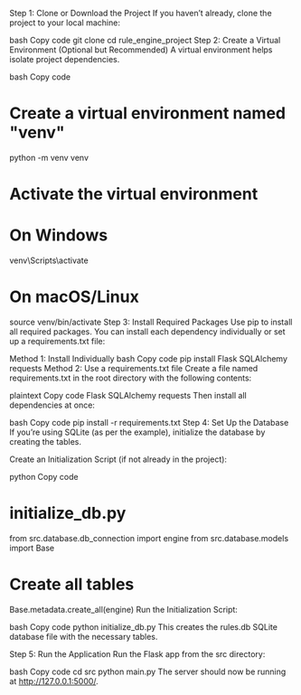 Step 1: Clone or Download the Project
If you haven’t already, clone the project to your local machine:

bash
Copy code
git clone <project-repo-url>
cd rule_engine_project
Step 2: Create a Virtual Environment (Optional but Recommended)
A virtual environment helps isolate project dependencies.

bash
Copy code
# Create a virtual environment named "venv"
python -m venv venv

# Activate the virtual environment
# On Windows
venv\Scripts\activate
# On macOS/Linux
source venv/bin/activate
Step 3: Install Required Packages
Use pip to install all required packages. You can install each dependency individually or set up a requirements.txt file:

Method 1: Install Individually
bash
Copy code
pip install Flask SQLAlchemy requests
Method 2: Use a requirements.txt file
Create a file named requirements.txt in the root directory with the following contents:

plaintext
Copy code
Flask
SQLAlchemy
requests
Then install all dependencies at once:

bash
Copy code
pip install -r requirements.txt
Step 4: Set Up the Database
If you’re using SQLite (as per the example), initialize the database by creating the tables.

Create an Initialization Script (if not already in the project):

python
Copy code
# initialize_db.py
from src.database.db_connection import engine
from src.database.models import Base

# Create all tables
Base.metadata.create_all(engine)
Run the Initialization Script:

bash
Copy code
python initialize_db.py
This creates the rules.db SQLite database file with the necessary tables.

Step 5: Run the Application
Run the Flask app from the src directory:

bash
Copy code
cd src
python main.py
The server should now be running at http://127.0.0.1:5000/.
